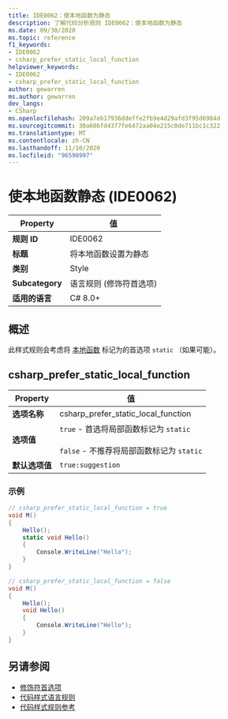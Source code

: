 ```yaml
---
title: IDE0062：使本地函数为静态
description: 了解代码分析规则 IDE0062：使本地函数为静态
ms.date: 09/30/2020
ms.topic: reference
f1_keywords:
- IDE0062
- csharp_prefer_static_local_function
helpviewer_keywords:
- IDE0062
- csharp_prefer_static_local_function
author: gewarren
ms.author: gewarren
dev_langs:
- CSharp
ms.openlocfilehash: 209a7eb17936ddeffe2fb9e4d29afd3f95d6984d
ms.sourcegitcommit: 30a686fd4377fe6472aa04e215c0de711bc1c322
ms.translationtype: MT
ms.contentlocale: zh-CN
ms.lasthandoff: 11/10/2020
ms.locfileid: "96590997"
---
```

# <a name="make-local-function-static-ide0062"></a>使本地函数静态 (IDE0062) 

|Property|值|
|-|-|
| **规则 ID** | IDE0062 |
| **标题** | 将本地函数设置为静态 |
| **类别** | Style |
| **Subcategory** | 语言规则 (修饰符首选项)  |
| **适用的语言** | C# 8.0+ |

## <a name="overview"></a>概述

此样式规则会考虑将 [本地函数](../../../csharp/programming-guide/classes-and-structs/local-functions.md) 标记为的首选项 `static` （如果可能）。

## <a name="csharp_prefer_static_local_function"></a>csharp_prefer_static_local_function

|Property|值|
|-|-|
| **选项名称** | csharp_prefer_static_local_function |
| **选项值** | `true` - 首选将局部函数标记为 `static`<br /><br />`false` - 不推荐将局部函数标记为 `static` |
| **默认选项值** | `true:suggestion` |

### <a name="example"></a>示例

```csharp
// csharp_prefer_static_local_function = true
void M()
{
    Hello();
    static void Hello()
    {
        Console.WriteLine("Hello");
    }
}

// csharp_prefer_static_local_function = false
void M()
{
    Hello();
    void Hello()
    {
        Console.WriteLine("Hello");
    }
}
```

## <a name="see-also"></a>另请参阅

- [修饰符首选项](modifier-preferences.md)
- [代码样式语言规则](language-rules.md)
- [代码样式规则参考](index.md)
